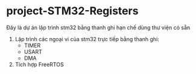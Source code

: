 # project-STM32-Registers
Đây là dự án lập trình stm32 bằng thanh ghi hạn chế dùng thư viện có sẵn
1. Lập trình các ngoại vi của stm32 trực tiếp bằng thanh ghi:
    - TIMER
    - USART
    - DMA
2. Tích hợp FreeRTOS


